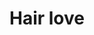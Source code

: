 ---
pid: ch308
title: Hair love
location_transcription: MSB. 1401 JFK Blvd
coordinates: "[-75.164149414038, 39.953753842875]"
zipcode: '19143'
gen_neighborhood: West Philadelphia
neighborhood: University City
outside_phl: 
age: '32'
age_range: 30-39
instagram: 
image_file_name: ch_308.jpg
proposal_transcription: Can we just keep the hair pick ?!!
topic: 
topic_summary: 0, 0
type: Sculpture Statue
keywords_other: 
credit: 
image_labels: 
twitter: 
facebook: 
permalink: "/monuments/ch308/"
layout: item-page
---